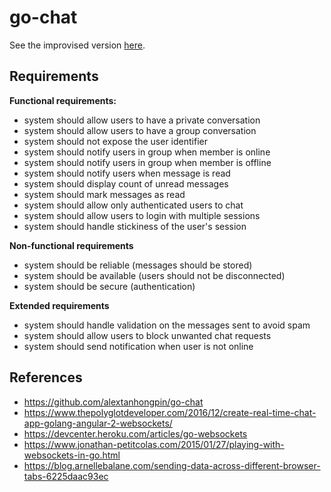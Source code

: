 # go-chat

See the improvised version [here](https://github.com/alextanhongpin/go-chat.v2).



## Requirements

**Functional requirements:**

- system should allow users to have a private conversation
- system should allow users to have a group conversation
- system should not expose the user identifier
- system should notify users in group when member is online
- system should notify users in group when member is offline
- system should notify users when message is read
- system should display count of unread messages
- system should mark messages as read
- system should allow only authenticated users to chat
- system should allow users to login with multiple sessions
- system should handle stickiness of the user's session

**Non-functional requirements**

- system should be reliable (messages should be stored)
- system should be available (users should not be disconnected)
- system should be secure (authentication)

**Extended requirements**
- system should handle validation on the messages sent to avoid spam
- system should allow users to block unwanted chat requests
- system should send notification when user is not online

## References
- https://github.com/alextanhongpin/go-chat
- https://www.thepolyglotdeveloper.com/2016/12/create-real-time-chat-app-golang-angular-2-websockets/
- https://devcenter.heroku.com/articles/go-websockets
- https://www.jonathan-petitcolas.com/2015/01/27/playing-with-websockets-in-go.html
- https://blog.arnellebalane.com/sending-data-across-different-browser-tabs-6225daac93ec
